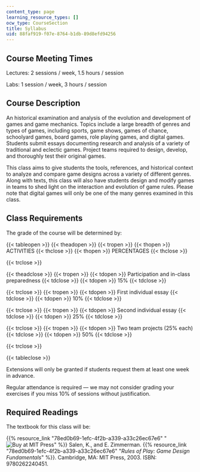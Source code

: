```yaml
---
content_type: page
learning_resource_types: []
ocw_type: CourseSection
title: Syllabus
uid: 88faf919-f07e-8764-b1db-89d8efd94256
---
```


Course Meeting Times
--------------------

Lectures: 2 sessions / week, 1.5 hours / session

Labs: 1 session / week, 3 hours / session

Course Description
------------------

An historical examination and analysis of the evolution and development of games and game mechanics. Topics include a large breadth of genres and types of games, including sports, game shows, games of chance, schoolyard games, board games, role playing games, and digital games. Students submit essays documenting research and analysis of a variety of traditional and eclectic games. Project teams required to design, develop, and thoroughly test their original games.

This class aims to give students the tools, references, and historical context to analyze and compare game designs across a variety of different genres. Along with texts, this class will also have students design and modify games in teams to shed light on the interaction and evolution of game rules. Please note that digital games will only be one of the many genres examined in this class.

Class Requirements
------------------

The grade of the course will be determined by:

{{< tableopen >}}
{{< theadopen >}}
{{< tropen >}}
{{< thopen >}}
ACTIVITIES
{{< thclose >}}
{{< thopen >}}
PERCENTAGES
{{< thclose >}}

{{< trclose >}}

{{< theadclose >}}
{{< tropen >}}
{{< tdopen >}}
Participation and in-class preparedness
{{< tdclose >}}
{{< tdopen >}}
15%
{{< tdclose >}}

{{< trclose >}}
{{< tropen >}}
{{< tdopen >}}
First individual essay
{{< tdclose >}}
{{< tdopen >}}
10%
{{< tdclose >}}

{{< trclose >}}
{{< tropen >}}
{{< tdopen >}}
Second individual essay
{{< tdclose >}}
{{< tdopen >}}
25%
{{< tdclose >}}

{{< trclose >}}
{{< tropen >}}
{{< tdopen >}}
Two team projects (25% each)
{{< tdclose >}}
{{< tdopen >}}
50%
{{< tdclose >}}

{{< trclose >}}

{{< tableclose >}}

Extensions will only be granted if students request them at least one week in advance.

Regular attendance is required — we may not consider grading your exercises if you miss 10% of sessions without justification.

Required Readings
-----------------

The textbook for this class will be:

{{% resource_link "78ed0b69-1efc-4f2b-a339-a33c26ec67e6" "![Buy at MIT Press](/images/mp_logo.gif)" %}} Salen, K., and E. Zimmerman. {{% resource_link "78ed0b69-1efc-4f2b-a339-a33c26ec67e6" "_Rules of Play: Game Design Fundamentals_" %}}. Cambridge, MA: MIT Press, 2003. ISBN: 9780262240451.